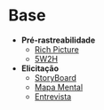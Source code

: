 # Base

- **Pré-rastreabilidade**
    - [Rich Picture](../preTraceability/RichPicture.md)
    - [5W2H](../preTraceability/5W2H.md)
- **Elicitação**
    - [StoryBoard](../Elicitation/StoryBoard.md)
    - [Mapa Mental](../Elicitation/MapaMental.md)
    - [Entrevista](../Elicitation/Entrevista.md)